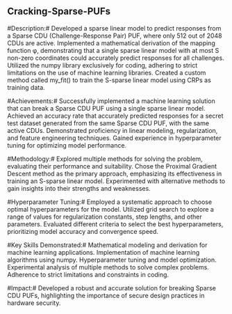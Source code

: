 ## Cracking-Sparse-PUFs ##

#Description:#
Developed a sparse linear model to predict responses from a Sparse CDU (Challenge-Response Pair) PUF, where only 512 out of 2048 CDUs are active.
Implemented a mathematical derivation of the mapping function φ, demonstrating that a single sparse linear model with at most S non-zero coordinates could accurately predict responses for all challenges.
Utilized the numpy library exclusively for coding, adhering to strict limitations on the use of machine learning libraries.
Created a custom method called my_fit() to train the S-sparse linear model using CRPs as training data.

#Achievements:#
Successfully implemented a machine learning solution that can break a Sparse CDU PUF using a single sparse linear model.
Achieved an accuracy rate that accurately predicted responses for a secret test dataset generated from the same Sparse CDU PUF, with the same active CDUs.
Demonstrated proficiency in linear modeling, regularization, and feature engineering techniques.
Gained experience in hyperparameter tuning for optimizing model performance.

#Methodology:#
Explored multiple methods for solving the problem, evaluating their performance and suitability.
Chose the Proximal Gradient Descent method as the primary approach, emphasizing its effectiveness in training an S-sparse linear model.
Experimented with alternative methods to gain insights into their strengths and weaknesses.

#Hyperparameter Tuning:#
Employed a systematic approach to choose optimal hyperparameters for the model.
Utilized grid search to explore a range of values for regularization constants, step lengths, and other parameters.
Evaluated different criteria to select the best hyperparameters, prioritizing model accuracy and convergence speed.

#Key Skills Demonstrated:#
Mathematical modeling and derivation for machine learning applications.
Implementation of machine learning algorithms using numpy.
Hyperparameter tuning and model optimization.
Experimental analysis of multiple methods to solve complex problems.
Adherence to strict limitations and constraints in coding.

#Impact:#
Developed a robust and accurate solution for breaking Sparse CDU PUFs, highlighting the importance of secure design practices in hardware security.

